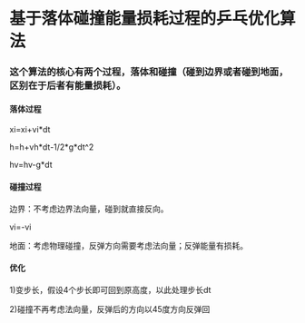 <h1>基于落体碰撞能量损耗过程的乒乓优化算法</h1>
<h3>这个算法的核心有两个过程，落体和碰撞（碰到边界或者碰到地面，区别在于后者有能量损耗）。</h3>
<h4>落体过程</h4>
<p>xi=xi+vi*dt</p>
<p>h=h+vh*dt-1/2*g*dt^2</p>
<p>hv=hv-g*dt</p>
<h4>碰撞过程</h4>
<p>边界：不考虑边界法向量，碰到就直接反向。</p>
<p>vi=-vi</p>
<p>地面：考虑物理碰撞，反弹方向需要考虑法向量；反弹能量有损耗。</p>
<h4>优化</h4>
<p>1)变步长，假设4个步长即可回到原高度，以此处理步长dt</p>
<p>2)碰撞不再考虑法向量，反弹后的方向以45度方向反弹回</p>